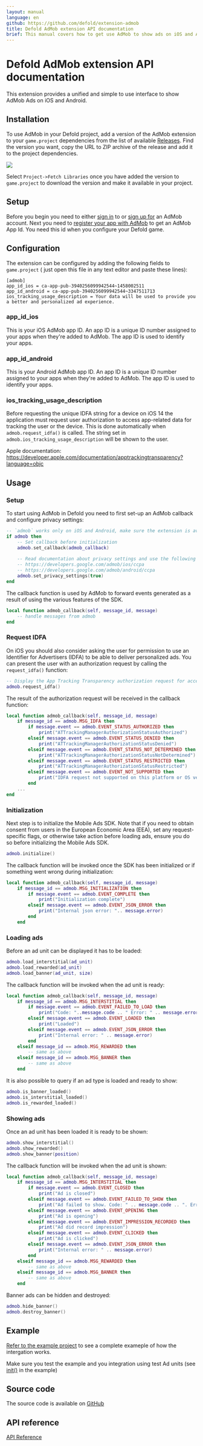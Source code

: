 ```yaml
---
layout: manual
language: en
github: https://github.com/defold/extension-admob
title: Defold AdMob extension API documentation
brief: This manual covers how to get use AdMob to show ads on iOS and Android in Defold.
---
```


# Defold AdMob extension API documentation

This extension provides a unified and simple to use interface to show AdMob Ads on iOS and Android.


## Installation
To use AdMob in your Defold project, add a version of the AdMob extension to your `game.project` dependencies from the list of available [Releases](https://github.com/defold/extension-admob/releases). Find the version you want, copy the URL to ZIP archive of the release and add it to the project dependencies.

![](add-dependency.png)

Select `Project->Fetch Libraries` once you have added the version to `game.project` to download the version and make it available in your project.


## Setup

Before you begin you need to either [sign in](https://admob.google.com/home/) to or [sign up for](https://support.google.com/admob/answer/7356219) an AdMob account. Next you need to [register your app with AdMob](https://support.google.com/admob/answer/2773509) to get an AdMob App Id. You need this id when you configure your Defold game.


## Configuration
The extension can be configured by adding the following fields to `game.project` ( just open this file in any text editor and paste these lines):

```
[admob]
app_id_ios = ca-app-pub-3940256099942544~1458002511
app_id_android = ca-app-pub-3940256099942544~3347511713
ios_tracking_usage_description = Your data will be used to provide you a better and personalized ad experience.
```

### app_id_ios
This is your iOS AdMob app ID. An app ID is a unique ID number assigned to your apps when they're added to AdMob. The app ID is used to identify your apps.

### app_id_android
This is your Android AdMob app ID. An app ID is a unique ID number assigned to your apps when they're added to AdMob. The app ID is used to identify your apps.

### ios_tracking_usage_description

Before requesting the unique IDFA string for a device on iOS 14 the application must request user authorization to access app-related data for tracking the user or the device. This is done automatically when `admob.request_idfa()` is called. The string set in `admob.ios_tracking_usage_description` will be shown to the user.

Apple documentation: https://developer.apple.com/documentation/apptrackingtransparency?language=objc


## Usage

### Setup
To start using AdMob in Defold you need to first set-up an AdMob callback and configure privacy settings:

```lua
-- `admob` works only on iOS and Android, make sure the extension is available
if admob then
    -- Set callback before initialization
    admob.set_callback(admob_callback)
    
    -- Read documentation about privacy settings and use the following method if you need to apply it
    -- https://developers.google.com/admob/ios/ccpa
    -- https://developers.google.com/admob/android/ccpa
    admob.set_privacy_settings(true)
end
```

The callback function is used by AdMob to forward events generated as a result of using the various features of the SDK.

```lua
local function admob_callback(self, message_id, message)
    -- handle messages from admob
end
```


### Request IDFA
On iOS you should also consider asking the user for permission to use an Identifier for Advertisers (IDFA) to be able to deliver personalized ads. You can present the user with an authorization request by calling the `request_idfa()` function:

```lua
-- Display the App Tracking Transparency authorization request for accessing the IDFA
admob.request_idfa()
```

The result of the authorization request will be received in the callback function:

```lua
local function admob_callback(self, message_id, message)
    if message_id == admob.MSG_IDFA then
        if message.event == admob.EVENT_STATUS_AUTHORIZED then
            print("ATTrackingManagerAuthorizationStatusAuthorized")
        elseif message.event == admob.EVENT_STATUS_DENIED then
            print("ATTrackingManagerAuthorizationStatusDenied")
        elseif message.event == admob.EVENT_STATUS_NOT_DETERMINED then
            print("ATTrackingManagerAuthorizationStatusNotDetermined")
        elseif message.event == admob.EVENT_STATUS_RESTRICTED then
            print("ATTrackingManagerAuthorizationStatusRestricted")
        elseif message.event == admob.EVENT_NOT_SUPPORTED then
            print("IDFA request not supported on this platform or OS version")
        end
    ...
end
```


### Initialization
Next step is to initialize the Mobile Ads SDK. Note that if you need to obtain consent from users in the European Economic Area (EEA), set any request-specific flags, or otherwise take action before loading ads, ensure you do so before initializing the Mobile Ads SDK.

```lua
admob.initialize()
```

The callback function will be invoked once the SDK has been initialized or if something went wrong during initialization:

```lua
local function admob_callback(self, message_id, message)
    if message_id == admob.MSG_INITIALIZATION then
        if message.event == admob.EVENT_COMPLETE then
            print("Initialization complete")
        elseif message.event == admob.EVENT_JSON_ERROR then
            print("Internal json error: ".. message.error)
        end
    end
```


### Loading ads

Before an ad unit can be displayed it has to be loaded:

```lua
admob.load_interstitial(ad_unit)
admob.load_rewarded(ad_unit)
admob.load_banner(ad_unit, size)
```

The callback function will be invoked when the ad unit is ready:

```lua
local function admob_callback(self, message_id, message)
    if message_id == admob.MSG_INTERSTITIAL then
        if message.event == admob.EVENT_FAILED_TO_LOAD then
            print("Code: "..message.code .. " Error: " .. message.error)
        elseif message.event == admob.EVENT_LOADED then
            print("Loaded")
        elseif message.event == admob.EVENT_JSON_ERROR then
            print("Internal error: " .. message.error)
        end
    elseif message_id == admob.MSG_REWARDED then
        -- same as above
    elseif message_id == admob.MSG_BANNER then
        -- same as above
    end
```

It is also possible to query if an ad type is loaded and ready to show:

```lua
admob.is_banner_loaded()
admob.is_interstitial_loaded()
admob.is_rewarded_loaded()
```


### Showing ads
Once an ad unit has been loaded it is ready to be shown:

```lua
admob.show_interstitial()
admob.show_rewarded()
admob.show_banner(position)
```

The callback function will be invoked when the ad unit is shown:

```lua
local function admob_callback(self, message_id, message)
    if message_id == admob.MSG_INTERSTITIAL then
        if message.event == admob.EVENT_CLOSED then
            print("Ad is closed")
        elseif message.event == admob.EVENT_FAILED_TO_SHOW then
            print("Ad failed to show. Code: " .. message.code .. ". Error: " .. message.error)
        elseif message.event == admob.EVENT_OPENING then
            print("Ad is opening")
        elseif message.event == admob.EVENT_IMPRESSION_RECORDED then
            print("Ad did record impression")
        elseif message.event == admob.EVENT_CLICKED then
            print("Ad is clicked")
        elseif message.event == admob.EVENT_JSON_ERROR then
            print("Internal error: " .. message.error)
        end
    elseif message_id == admob.MSG_REWARDED then
        -- same as above
    elseif message_id == admob.MSG_BANNER then
        -- same as above
    end
```

Banner ads can be hidden and destroyed:

```lua
admob.hide_banner()
admob.destroy_banner()
```


## Example

[Refer to the example project](https://github.com/defold/extension-admob/blob/master/main/ads.gui_script) to see a complete exameple of how the intergation works.

Make sure you test the example and you integration using test Ad units (see [init()](https://github.com/defold/extension-admob/blob/28452b6b49c6304b274a80070279768f89cab8ac/main/ads.gui_script#L157-L183) in the example)


## Source code

The source code is available on [GitHub](https://github.com/defold/extension-admob)


## API reference
[API Reference](/extension-admob/admob_api)